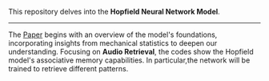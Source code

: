 This repository delves into the **Hopfield Neural Network Model**.


---


The [Paper](https://github.com/msilver22/Hopfield_model/blob/main/Hopfield.pdf) begins with an overview of the model's foundations, incorporating insights from mechanical statistics to deepen our understanding. Focusing on **Audio Retrieval**, the codes show the Hopfield model's associative memory capabilities. In particular,the network will be trained to retrieve different patterns. 
